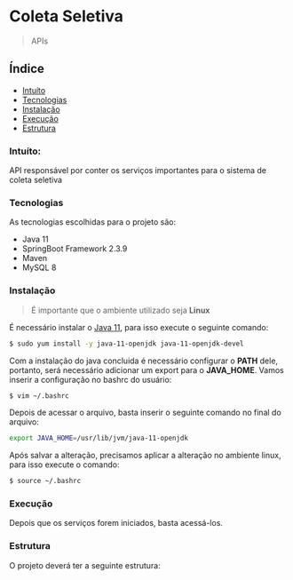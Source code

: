 Coleta Seletiva
===============

> APIs 

## Índice
* [Intuíto](#intuito)
* [Tecnologias](#tecnologias)
* [Instalação](#instalacao)
* [Execução](#execucao)
* [Estrutura](#estrutura)

### Intuíto:
API responsável por conter os serviços importantes para o sistema de coleta seletiva

### Tecnologias
As tecnologias escolhidas para o projeto são:
* Java 11
* SpringBoot Framework 2.3.9
* Maven
* MySQL 8

### Instalação
> É importante que o ambiente utilizado seja **Linux**

É necessário instalar o [Java 11](https://www.oracle.com/br/java/technologies/javase/jdk11-archive-downloads.html), para isso execute o seguinte comando:
```Bash
$ sudo yum install -y java-11-openjdk java-11-openjdk-devel
```

Com a instalação do java concluida é necessário configurar o **PATH** dele, portanto, será necessário adicionar um export para o **JAVA_HOME**.
Vamos inserir a configuração no bashrc do usuário:
```Bash
$ vim ~/.bashrc
```

Depois de acessar o arquivo, basta inserir o seguinte comando no final do arquivo:
```Bash
export JAVA_HOME=/usr/lib/jvm/java-11-openjdk
```

Após salvar a alteração, precisamos aplicar a alteração no ambiente linux, para isso execute o comando:
```Bash
$ source ~/.bashrc
```
### Execução


Depois que os serviços forem iniciados, basta acessá-los.

### Estrutura
O projeto deverá ter a seguinte estrutura:

```
```
